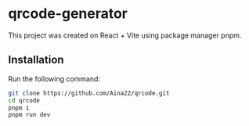﻿# qrcode-generator
 This project was created on React  + Vite using package manager pnpm.
## Installation 
Run the following command:
```bash
git clone https://github.com/Aina22/qrcode.git
cd qrcode
pnpm i
pnpm run dev
